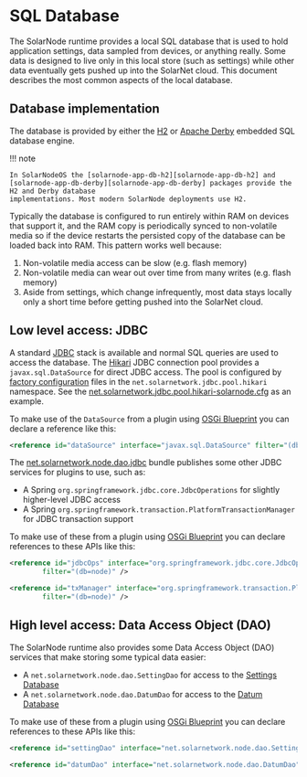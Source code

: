 # SQL Database

The SolarNode runtime provides a local SQL database that is used to hold application settings, data
sampled from devices, or anything really. Some data is designed to live only in this local store
(such as settings) while other data eventually gets pushed up into the SolarNet cloud. This document
describes the most common aspects of the local database.

## Database implementation

The database is provided by either the [H2][h2]
or [Apache Derby][derby] embedded SQL
database engine.

!!! note

	In SolarNodeOS the [solarnode-app-db-h2][solarnode-app-db-h2] and
	[solarnode-app-db-derby][solarnode-app-db-derby] packages provide the H2 and Derby database
	implementations. Most modern SolarNode deployments use H2.

Typically the database is configured to run entirely within RAM on devices that support it,
and the RAM copy is periodically synced to non-volatile media so if the device restarts the
persisted copy of the database can be loaded back into RAM. This pattern works well because:

 1. Non-volatile media access can be slow (e.g. flash memory)
 2. Non-volatile media can wear out over time from many writes (e.g. flash memory)
 3. Aside from settings, which change infrequently, most data stays locally only a
    short time before getting pushed into the SolarNet cloud.

## Low level access: JDBC

A standard [JDBC][jdbc] stack is available and normal SQL queries are used to access the database.
The [Hikari][hikari-cp] JDBC connection pool provides a `javax.sql.DataSource` for direct JDBC
access. The pool is configured by [factory configuration](../../users/configuration.md) files in the
`net.solarnetwork.jdbc.pool.hikari` namespace. See the
[net.solarnetwork.jdbc.pool.hikari-solarnode.cfg][h2-factory-conf] as an example.

To make use of the `DataSource` from a plugin using [OSGi Blueprint](../osgi/blueprint.md) you can
declare a reference like this:

```xml
<reference id="dataSource" interface="javax.sql.DataSource" filter="(db=node)" />
```

The [net.solarnetwork.node.dao.jdbc][node-dao-jdbc] bundle publishes some other JDBC services for
plugins to use, such as:

 * A Spring `org.springframework.jdbc.core.JdbcOperations` for slightly higher-level JDBC access
 * A Spring `org.springframework.transaction.PlatformTransactionManager` for JDBC transaction
   support

To make use of these from a plugin using [OSGi Blueprint](../osgi/blueprint.md) you can
declare references to these APIs like this:

```xml
<reference id="jdbcOps" interface="org.springframework.jdbc.core.JdbcOperations"
		filter="(db=node)" />

<reference id="txManager" interface="org.springframework.transaction.PlatformTransactionManager"
		filter="(db=node)" />
```

## High level access: Data Access Object (DAO)

The SolarNode runtime also provides some Data Access Object (DAO) services that
make storing some typical data easier:

 * A `net.solarnetwork.node.dao.SettingDao` for access to the [Settings Database](settings-db.md)
 * A `net.solarnetwork.node.dao.DatumDao` for access to the [Datum Database](datum-db.md)

To make use of these from a plugin using [OSGi Blueprint](../osgi/blueprint.md) you can
declare references to these APIs like this:

```xml
<reference id="settingDao" interface="net.solarnetwork.node.dao.SettingDao"/>

<reference id="datumDao" interface="net.solarnetwork.node.dao.DatumDao"/>
```

[derby]: https://db.apache.org/derby/
[jdbc]: https://en.wikipedia.org/wiki/Java_Database_Connectivity
[h2]: https://h2database.com/
[h2-factory-conf]: https://github.com/SolarNetwork/solarnode-os-packages/tree/develop/solarnode-app-db-h2/debian/etc/solarnode/services/net.solarnetwork.jdbc.pool.hikari-solarnode.cfg
[hikari-cp]: https://github.com/brettwooldridge/HikariCP
[node-dao-jdbc]: https://github.com/SolarNetwork/solarnetwork-node/blob/master/net.solarnetwork.node.dao.jdbc
[solarnode-app-db-derby]: https://github.com/SolarNetwork/solarnode-os-packages/tree/develop/solarnode-app-db-derby/debian
[solarnode-app-db-h2]: https://github.com/SolarNetwork/solarnode-os-packages/tree/develop/solarnode-app-db-h2/debian
